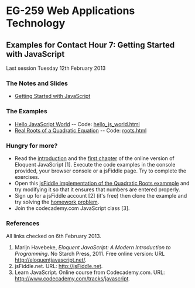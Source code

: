 # EG-259 Web Applications Technology

## Examples for Contact Hour 7: Getting Started with JavaScript

Last session Tuesday 12th February 2013

### The Notes and Slides

* [Getting Started with JavaScript](http://www.cpjobling.me/dokuwiki/eg-259:lecture5)


### The Examples

* [Hello JavaScript World](hello_js_world.html) -- Code: [hello_js_world.html](https://github.com/cpjobling/eg-259-vm/blob/master/web/eg-259/examples/lecture5/hello_js_world.html.html)
* [Real Roots of a Quadratic Equation](roots.html) -- Code: [roots.html](https://github.com/cpjobling/eg-259-vm/blob/master/web/eg-259/examples/lecture5/roots.html)

### Hungry for more?

* Read the [introduction](http://eloquentjavascript.net/chapter1.html) and the [first chapter](http://eloquentjavascript.net/chapter2.html) of the online version of Eloquent JavaScript [1]. Execute the code examples in the console provided, your browser console or a jsFiddle page. Try to complete the exercises.
* Open this [jsFiddle implementation of the Quadratic Roots exammple](http://jsfiddle.net/cpjobling/vPAMw/) and try modifying it so that it ensures that numbers are entered properly.
* Sign up for a jsFiddle account [2] (it's free) then clone the example and try solving the [homework problem](http://www.cpjobling.me/dokuwiki/eg-259:homework:7).
* Join the codecademy.com JavaScript class [3].

### References

All links checked on 6th February 2013.

1. Marijn Havebeke, *Eloquent JavaScript: A Modern Introduction to Programming*. No Starch Press, 2011. Free online version: URL <http://eloquentjavascript.net/>.
2. jsFiddle.net. URL: <http://jsFiddle.net>.
3. Learn JavaScript. Online course from Codecademy.com. URL: <http://www.codecademy.com/tracks/javascript>.
